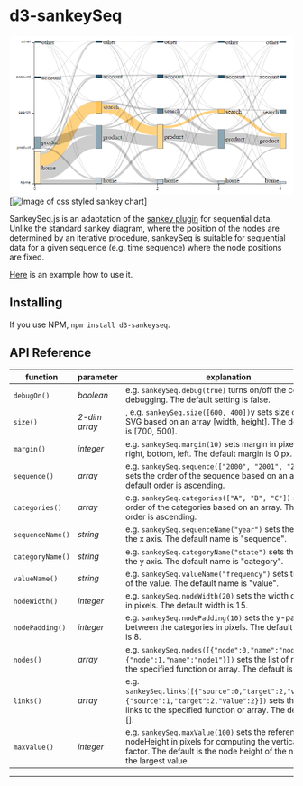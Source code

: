 # d3-sankeySeq

![Image of css styled sankey chart](https://github.com/EE2dev/d3-sankeySeq/blob/master/img/sankeySeq.png)
[<img alt="Image of css styled sankey chart" src="https://raw.githubusercontent.com/EE2dev/d3-sankeySeq/blob/master/img/sankeySeq.png" width="728">]

SankeySeq.js is an adaptation of the [sankey plugin](https://github.com/d3/d3-sankey) for sequential data. Unlike the standard sankey diagram, where the position of the nodes are determined
by an iterative procedure, sankeySeq is suitable for sequential data for a given sequence (e.g. time sequence) where the node positions are fixed. 

[Here](https://github.com/EE2dev/sequence-explorer) is an example how to use it.

## Installing

If you use NPM, `npm install d3-sankeyseq`. 

## API Reference

function | parameter | explanation
------------ | -------|------
`debugOn()` | *boolean* | e.g. `sankeySeq.debug(true)` turns on/off the console.log debugging. The default setting is false.
`size()` | *2-dim array* |, e.g. `sankeySeq.size([600, 400])`y sets size of the SVG based on an array [width, height]. The default size is [700, 500].
`margin()` | *integer* | e.g. `sankeySeq.margin(10)` sets margin in pixels for top, right, bottom, left. The default margin is 0 px.
`sequence()` | *array* | e.g. `sankeySeq.sequence(["2000", "2001", "2002"])` sets the order of the sequence based on an array. The default order is ascending.
`categories()` | *array* | e.g. `sankeySeq.categories(["A", "B", "C"])` sets the order of the categories based on an array. The default order is ascending.
`sequenceName()` | *string* | e.g. `sankeySeq.sequenceName("year")` sets the name of the x axis. The default name is "sequence".
`categoryName()` | *string* | e.g. `sankeySeq.categoryName("state")` sets the name of the y axis. The default name is "category".
`valueName()` | *string* | e.g. `sankeySeq.valueName("frequency")` sets the name of the value. The default name is "value".
`nodeWidth()` | *integer* | e.g. `sankeySeq.nodeWidth(20)` sets the width of a node in pixels. The default width is 15.
`nodePadding()` | *integer* | e.g. `sankeySeq.nodePadding(10)` sets the y-padding between the categories in pixels. The default padding is 8.
`nodes()` | *array* | e.g. `sankeySeq.nodes([{"node":0,"name":"node0"},{"node":1,"name":"node1"}])` sets the list of nodes to the specified function or array. The default is [].
`links()` | *array* | e.g. `sankeySeq.links([{"source":0,"target":2,"value":2},{"source":1,"target":2,"value":2}])` sets the list of links to the specified function or array. The default is [].
`maxValue()` | *integer* | e.g. `sankeySeq.maxValue(100)` sets the reference nodeHeight in pixels for computing the vertical scaling factor. The default is the node height of the node with the largest value.

-----------------------
